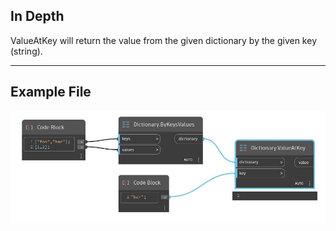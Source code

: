 ## In Depth
ValueAtKey will return the value from the given dictionary by the given key (string).
___
## Example File

![ValueAtKey](./DesignScript.Builtin.Dictionary.ValueAtKey_img.jpg)

